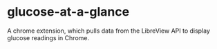 # glucose-at-a-glance
A chrome extension, which pulls data from the LibreView API to display glucose readings in Chrome.
